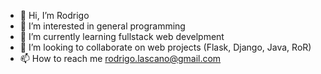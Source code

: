 - 👋 Hi, I’m Rodrigo
- 👀 I’m interested in general programming 
- 🌱 I’m currently learning fullstack web develpment 
- 💞️ I’m looking to collaborate on web projects (Flask, Django, Java, RoR) 
- 📫 How to reach me rodrigo.lascano@gmail.com

